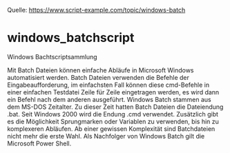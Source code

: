 Quelle: https://www.script-example.com/topic/windows-batch
# windows_batchscript
Windows Bachtscriptsammlung


Mit Batch Dateien können einfache Abläufe in Microsoft Windows automatisiert werden. Batch Dateien verwenden die Befehle der Eingabeaufforderung, im einfachsten Fall können diese cmd-Befehle in einer einfachen Testdatei Zeile für Zeile eingetragen werden, es wird dann ein Befehl nach dem anderen ausgeführt.
Windows Batch stammen aus dem MS-DOS Zeitalter. Zu dieser Zeit hatten Batch Dateien die Dateiendung .bat. Seit Windows 2000 wird die Endung .cmd verwendet. Zusätzlich gibt es die Möglichkeit Sprungmarken oder Variablen zu verwenden, bis hin zu komplexeren Abläufen. Ab einer gewissen Komplexität sind Batchdateien nicht mehr die erste Wahl. Als Nachfolger von Windows Batch gilt die Microsoft Power Shell.


